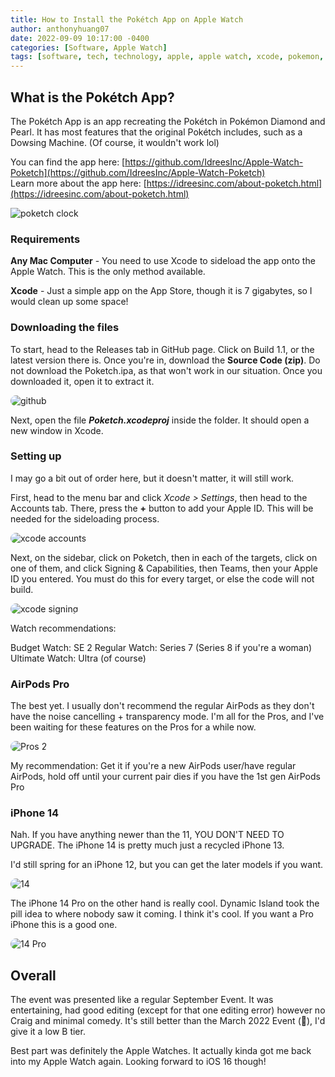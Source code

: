```yaml
---
title: How to Install the Pokétch App on Apple Watch
author: anthonyhuang07
date: 2022-09-09 10:17:00 -0400
categories: [Software, Apple Watch]
tags: [software, tech, technology, apple, apple watch, xcode, pokemon, poketch]
---
```


## What is the Pokétch App?

The Pokétch App is an app recreating the Pokétch in Pokémon Diamond and Pearl. It has most features that the original Pokétch includes, such as a Dowsing Machine. (Of course, it wouldn't work lol)

You can find the app here: [https://github.com/IdreesInc/Apple-Watch-Poketch](https://github.com/IdreesInc/Apple-Watch-Poketch)<br>
Learn more about the app here: [https://idreesinc.com/about-poketch.html](https://idreesinc.com/about-poketch.html)

![poketch clock](https://github.com/IdreesInc/Apple-Watch-Poketch/raw/main/Resources/device-screenshots/simulator-screenshot-digital-watch.png)

### Requirements

**Any Mac Computer** - You need to use Xcode to sideload the app onto the Apple Watch. This is the only method available.

**Xcode** - Just a simple app on the App Store, though it is 7 gigabytes, so I would clean up some space!

### Downloading the files

To start, head to the Releases tab in GitHub page. Click on Build 1.1, or the latest version there is. Once you're in, download the **Source Code (zip)**. Do not download the Poketch.ipa, as that won't work in our situation. Once you downloaded it, open it to extract it.

<img src="../../assets/img/images/2022-11-10/1.png" alt="github" style="border-radius: 0.8rem"/>

Next, open the file ***Poketch.xcodeproj*** inside the folder. It should open a new window in Xcode.

### Setting up

I may go a bit out of order here, but it doesn't matter, it will still work.

First, head to the menu bar and click *Xcode > Settings*, then head to the Accounts tab. There, press the **+** button to add your Apple ID. This will be needed for the sideloading process.

<img src="../../assets/img/images/2022-11-10/2.png" alt="xcode accounts" style="border-radius: 0.8rem"/>

Next, on the sidebar, click on Poketch, then in each of the targets, click on one of them, and click Signing & Capabilities, then Teams, then your Apple ID you entered. You must do this for every target, or else the code will not build.

<img src="../../assets/img/images/2022-11-10/3.png" alt="xcode signing" style="border-radius: 0.8rem"/>

Watch recommendations: 

Budget Watch: SE 2
Regular Watch: Series 7 (Series 8 if you're a woman)
Ultimate Watch: Ultra (of course)

### AirPods Pro

The best yet. I usually don't recommend the regular AirPods as they don't have the noise cancelling + transparency mode. I'm all for the Pros, and I've been waiting for these features on the Pros for a while now.

<img src="https://www.macworld.com/wp-content/uploads/2022/09/AirPods-Pro-2nd-gen-hero.jpg?quality=50&strip=all" alt="Pros 2" style="border-radius: 0.75rem"/>

My recommendation: Get it if you're a new AirPods user/have regular AirPods, hold off until your current pair dies if you have the 1st gen AirPods Pro

### iPhone 14

Nah. If you have anything newer than the 11, YOU DON'T NEED TO UPGRADE. The iPhone 14 is pretty much just a recycled iPhone 13.

I'd still spring for an iPhone 12, but you can get the later models if you want.

<img src="https://www.apple.com/ca/iphone-14/images/overview/hero/hero_all_colors__dvlwc1u257qu_large.jpg" alt="14" style="border-radius: 0.75rem"/>

The iPhone 14 Pro on the other hand is really cool. Dynamic Island took the pill idea to where nobody saw it coming. I think it's cool. If you want a Pro iPhone this is a good one.

<img src="https://www.apple.com/v/iphone-14-pro/a/images/overview/hero/hero_iphone_14_pro__kzr001ge0262_large.jpg" alt="14 Pro" style="border-radius: 0.75rem"/>

## Overall

The event was presented like a regular September Event. It was entertaining, had good editing (except for that one editing error) however no Craig and minimal comedy. It's still better than the March 2022 Event (🤮), I'd give it a low B tier.

Best part was definitely the Apple Watches. It actually kinda got me back into my Apple Watch again. Looking forward to iOS 16 though!